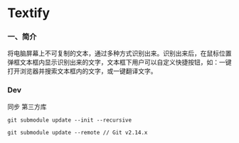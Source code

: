 ﻿# Textify

### 一、简介
将电脑屏幕上不可复制的文本，通过多种方式识别出来。识别出来后，在鼠标位置弹框文本框内显示识别出来的文字，文本框下用户可以自定义快捷按钮，如：一键打开浏览器并搜索文本框内的文字，或一键翻译文字。 

### Dev

同步 第三方库
```shell
git submodule update --init --recursive

git submodule update --remote // Git v2.14.x 
```